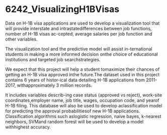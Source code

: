 # 6242_VisualizingH1BVisas

Data on H-1B visa applications are used to develop a visualization tool that will provide interstate and intrastatedifferences between job functions, number of H-1B visas ac-cepted, average salaries per job function and other variables.

The visualization tool and the predictive model will assist in-ternational students in making a more informed decision onthe choice of educational institutions and targeted job searchstrategies. 

We expect that this project will help a student tomaximize their chances of getting an H-1B visa approved inthe future.The dataset used in this project contains 6 years of histor-ical data detailing H-1B applications from 2011-2017, withapproximately 3 million records. 

It includes variables describ-ing case status (approved vs reject), work-site coordinates,employer name, job title, wages, occupation code, and yearof H-1B filing. This database will also be used to develop aclassification model for predicting the approval probabilitiesof new H-1B applications. 
Classification algorithms such aslogistic regression, naive bayes, k-nearest neighbors, SVMand random forest will be used to develop a model withhighest accuracy.
